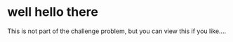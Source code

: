# well hello there
This is not part of the challenge problem, but you can view this if you like....
